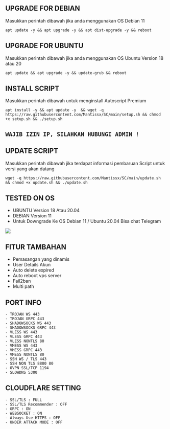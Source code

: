 ## UPGRADE FOR DEBIAN
Masukkan perintah dibawah jika anda menggunakan OS Debian 11
```
apt update -y && apt upgrade -y && apt dist-upgrade -y && reboot
```

##  UPGRADE FOR UBUNTU
Masukkan perintah dibawah jika anda menggunakan OS Ubuntu Version 18 atau 20
```
apt update && apt upgrade -y && update-grub && reboot
```

## INSTALL SCRIPT 
Masukkan perintah dibawah untuk menginstall Autoscript Premium
```
apt install -y && apt update -y  && wget -q https://raw.githubusercontent.com/Mantissx/SC/main/setup.sh && chmod +x setup.sh && ./setup.sh
```

## `WAJIB IZIN IP, SILAHKAN HUBUNGI ADMIN !`

## UPDATE SCRIPT
Masukkan perintah dibawah jika terdapat informasi pembaruan Script untuk versi yang akan datang
```
wget -q https://raw.githubusercontent.com/Mantissx/SC/main/update.sh && chmod +x update.sh && ./update.sh
```

## TESTED ON OS
- UBUNTU Version 18 Atau 20.04
- DEBIAN Version 11
- Untuk Downgrade Ke OS Debian 11 / Ubuntu 20.04 Bisa chat Telegram

<a href="https://t.me/mantissx" target=”_blank”><img src="https://img.shields.io/static/v1?style=for-the-badge&logo=Telegram&label=Telegram&message=Click%20Here&color=blue"></a>

## FITUR TAMBAHAN
- Pemasangan yang dinamis
- User Details Akun
- Auto delete expired
- Auto reboot vps server
- Fail2ban
- Multi path

## PORT INFO
```
- TROJAN WS 443
- TROJAN GRPC 443
- SHADOWSOCKS WS 443
- SHADOWSOCKS GRPC 443
- VLESS WS 443
- VLESS GRPC 443
- VLESS NONTLS 80
- VMESS WS 443
- VMESS GRPC 443
- VMESS NONTLS 80
- SSH WS / TLS 443
- SSH NON TLS 8880 80
- OVPN SSL/TCP 1194
- SLOWDNS 5300
```

## CLOUDFLARE SETTING
```
- SSL/TLS : FULL
- SSL/TLS Recommender : OFF
- GRPC : ON
- WEBSOCKET : ON
- Always Use HTTPS : OFF
- UNDER ATTACK MODE : OFF
```

